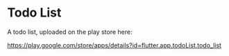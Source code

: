# Todo List
A todo list, uploaded on the play store here:

https://play.google.com/store/apps/details?id=flutter.app.todoList.todo_list
